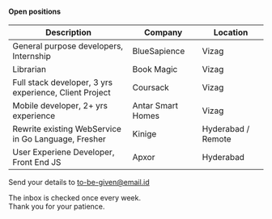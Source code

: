 #### Open positions

| Description | Company | Location |   
| --- | --- | --- |   
| General purpose developers, Internship | BlueSapience | Vizag |   
| Librarian | Book Magic | Vizag |     
| Full stack developer, 3 yrs experience, Client Project | Coursack | Vizag |   
| Mobile developer, 2+ yrs experience | Antar Smart Homes | Vizag | 
| Rewrite existing WebService in Go Language, Fresher | Kinige | Hyderabad / Remote |   
| User Experiene Developer, Front End JS | Apxor | Hyderabad |   
   
Send your details to to-be-given@email.id   
  
The inbox is checked once every week.  
Thank you for your patience.  


